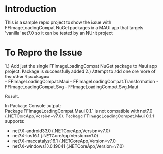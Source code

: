 # Introduction 
This is a sample repro project to show the issue with FFImageLoadingCompat NuGet packages in a MAUI app that targets 'vanilla' net7.0 so it can be tested by an NUnit project

# To Repro the Issue 
1.) Add just the single FFImageLoadingCompat NuGet package to Maui app project. Package is successfully added 
2.) Attempt to add one ore more of the other 4 packages:  
    - FFImageLoadingCompat.Maui
    - FFImageLoadingCompat.Transformation
    - FFImageLoadingCompat.Svg
    - FFImageLoadingCompat.Svg.Maui

Result:  

In Package Console output:  
Package FFImageLoadingCompat.Maui 0.1.1 is not compatible with net7.0 (.NETCoreApp,Version=v7.0). Package FFImageLoadingCompat.Maui 0.1.1 supports:
  - net7.0-android33.0 (.NETCoreApp,Version=v7.0)
  - net7.0-ios16.1 (.NETCoreApp,Version=v7.0)
  - net7.0-maccatalyst16.1 (.NETCoreApp,Version=v7.0)
  - net7.0-windows10.0.19041 (.NETCoreApp,Version=v7.0)
